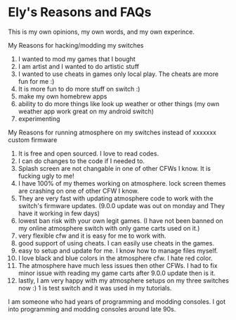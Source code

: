# Ely's Reasons and FAQs
This is my own opinions, my own words, and my own experince.     


My Reasons for hacking/modding my switches

1. I wanted to mod my games that I bought
2. I am artist and I wanted to do artistic stuff
3. I wanted to use cheats in games only local play. The cheats are more fun for me :)
4. It is more fun to do more stuff on switch :)
5. make my own homebrew apps
6. ability to do more things like look up weather or other things (my own weather app work great on my android switch)
7. experimenting



My Reasons for running atmosphere on my switches instead of xxxxxxx custom firmware

1. It is free and open sourced. I love to read codes.
2. I can do changes to the code if I needed to.
3. Splash screen are not changable in one of other CFWs I know.  It is fucking ugly to me!   
4. I have 100% of my themes working on atmosphere.  lock screen themes are crashing on one of other CFW I know.    
5. They are very fast with updating atmosphere code to work with the switch's firmware updates. (9.0.0 update was out on monday and They have it working in few days)
6. lowest ban risk with your own legit games. (I have not been banned on my online atmosphere switch with only game carts used on it.)
7. very flexible cfw and it is easy for me to work with.
8. good support of using cheats. I can easily use cheats in the games.
9. easy to setup and update for me. I know how to manage files myself.
10. I love black and blue colors in the atmosphere cfw. I hate red color.   
11. The atmosphere have much less issues then other CFWs. I had to fix minor issue with reading my game carts after 9.0.0 update then is it.
12. lastly, I am very happy with my atmosphere setups on my three switches now :) 1 is test switch and it was used in my tutorials.

I am someone who had years of programming and modding consoles.
I got into programming and modding consoles around late 90s. 